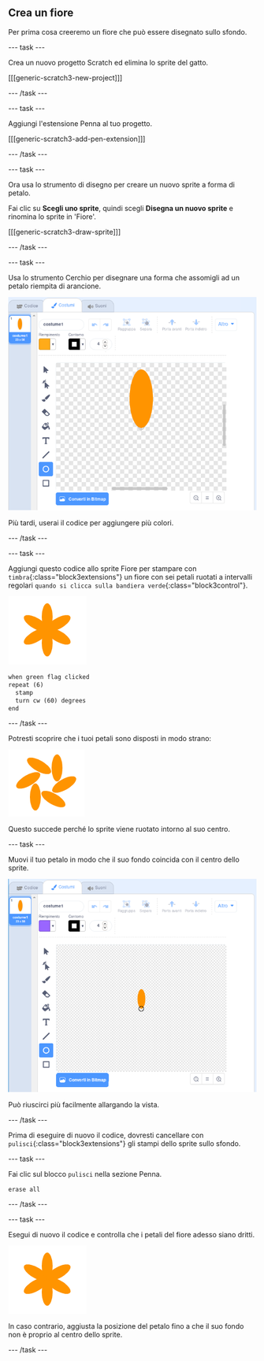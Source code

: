 ## Crea un fiore

Per prima cosa creeremo un fiore che può essere disegnato sullo sfondo.

--- task ---

Crea un nuovo progetto Scratch ed elimina lo sprite del gatto.

[[[generic-scratch3-new-project]]]

--- /task ---

--- task ---

Aggiungi l'estensione Penna al tuo progetto.

[[[generic-scratch3-add-pen-extension]]]

--- /task ---

--- task ---

Ora usa lo strumento di disegno per creare un nuovo sprite a forma di petalo.

Fai clic su **Scegli uno sprite**, quindi scegli **Disegna un nuovo sprite** e rinomina lo sprite in 'Fiore'.

[[[generic-scratch3-draw-sprite]]]

--- /task ---

--- task ---

Usa lo strumento Cerchio per disegnare una forma che assomigli ad un petalo riempita di arancione.

![schermata](images/flower-petal.png)

Più tardi, userai il codice per aggiungere più colori.

--- /task ---

--- task ---

Aggiungi questo codice allo sprite Fiore per stampare con `timbra`{:class="block3extensions"} un fiore con sei petali ruotati a intervalli regolari `quando si clicca sulla bandiera verde`{:class="block3control"}.

![schermata](images/flower-6-straight.png)

```blocks3
when green flag clicked
repeat (6) 
  stamp
  turn cw (60) degrees
end
```

--- /task ---

Potresti scoprire che i tuoi petali sono disposti in modo strano:

![schermata](images/flower-6-offset.png)

Questo succede perché lo sprite viene ruotato intorno al suo centro.

--- task ---

Muovi il tuo petalo in modo che il suo fondo coincida con il centro dello sprite.

![schermata](images/flower-crosshair-annotated.png)

Può riuscirci più facilmente allargando la vista.

--- /task ---

Prima di eseguire di nuovo il codice, dovresti cancellare con `pulisci`{:class="block3extensions"} gli stampi dello sprite sullo sfondo.

--- task ---

Fai clic sul blocco `pulisci` nella sezione Penna.

```blocks3
erase all
```

--- /task ---

--- task ---

Esegui di nuovo il codice e controlla che i petali del fiore adesso siano dritti.

![schermata](images/flower-6-straight.png)

In caso contrario, aggiusta la posizione del petalo fino a che il suo fondo non è proprio al centro dello sprite.

--- /task ---
